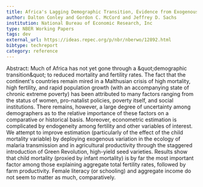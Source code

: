 ```yaml
---
title: Africa's Lagging Demographic Transition, Evidence from Exogenous Impacts of Malaria Ecology and Agricultural Technology
author: Dalton Conley and Gordon C. McCord and Jeffrey D. Sachs
institution: National Bureau of Economic Research, Inc
type: NBER Working Papers
tags: dev
external_url: https://ideas.repec.org/p/nbr/nberwo/12892.html
bibtype: techreport
category: reference
---
```

Abstract: Much of Africa has not yet gone through a \&quot;demographic transition\&quot; to reduced mortality and fertility rates. The fact that the continent's countries remain mired in a Malthusian crisis of high mortality, high fertility, and rapid population growth (with an accompanying state of chronic extreme poverty) has been attributed to many factors ranging from the status of women, pro-natalist policies, poverty itself, and social institutions. There remains, however, a large degree of uncertainty among demographers as to the relative importance of these factors on a comparative or historical basis. Moreover, econometric estimation is complicated by endogeneity among fertility and other variables of interest. We attempt to improve estimation (particularly of the effect of the child mortality variable) by deploying exogenous variation in the ecology of malaria transmission and in agricultural productivity through the staggered introduction of Green Revolution, high-yield seed varieties. Results show that child mortality (proxied by infant mortality) is by far the most important factor among those explaining aggregate total fertility rates, followed by farm productivity. Female literacy (or schooling) and aggregate income do not seem to matter as much, comparatively.
